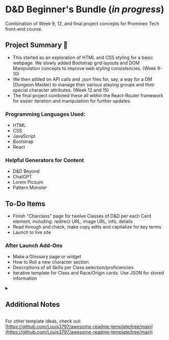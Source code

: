 # D&D Beginner's Bundle (_in progress_)
Combination of Week 9, 12, and final project concepts for Promineo Tech front-end course.

## Project Summary 📖
- This started as an exploration of HTML and CSS styling for a basic webpage. We slowly added Bootstrap grid layouts and DOM Manipulation concepts to improve web styling consistencies. (Week 9-10)
- We then added on API calls and .json files for, say, a way for a DM (Dungeon Master) to manage their various playing groups and their special character attributes. (Week 12 and 15)
- The final project combined these all within the React-Router framework for easier iteration and manipulation for further updates.

### Programming Languages Used:
- HTML
- CSS
- JavaScript
- Bootstrap
- React
### Helpful Generators for Content
- D&D Beyond
- ChatGPT
- Lorem Picsum
- Pattern Monster

## To-Do Items
- Finish "Charclass" page for twelve Classes of D&D per each Card element, including: redirect URL, image URL, info, details
- Read through and check, make copy edits and capitalize for key terms
- Launch to live site
### After Launch Add-Ons
- Make a Glossary page or widget
- How to Roll a new character section
- Descriptions of all Skills per Class selection/proficiencies
- Iterative template for Class and Race/Origin cards. Use JSON for stored information

<details>
<summary><h2>Additional Notes</h2></summary>

## Share a live URL
- Remember to include a link to the live demo site in the README file.
- Be sure to include any relevant login credentials or demo accounts.
### For example:
Styling created using ChatGPT Assistant [Chat transcript](https://chat.openai.com/share/97a74e17-d44b-4b61-8d39-6d1005d0e82c)

## List the technologies used
- Include a list of the programming languages, frameworks, libraries, and any other tools used in the development process.
- This section can help readers understand the technical details of your project.

## Highlight your favorite features
- Choose at least two (but not more than five) features of the app that you are most proud of and explain why.
- Include the challenges faced in implementing these features and the solutions you came up with to overcome them. 
- You can demonstrate strong problem-solving skills by providing detailed insight into your development process.
### Follow the Journey
Posts from working on this project:
- After getting core Components pages created, some templated elements - [LinkedIn Post - 10 Oct 23](https://www.linkedin.com/posts/jessicahelmers_frontend-react-router-activity-7117660079432110080-69gx?utm_source=share&utm_medium=member_desktop)

#### Previous To-Do Items
- ~Copy/pasta 🍝 Week 9 content and convert into new React components~
- ~Put above ^^ text and such into Container elements~
- ~Resolve 🔧 Week 12_FINAL issue for updateState (re-rendering) when an item is removed - or use scrape & replace from Week 15 (which already works) ⚒️~
- ~Add in Week 16-MyRouterApp bits for navigation and resolved React-Bootstrap-Icons usage ❤️‍🔥~
- ~Update mockAPI "players" list data with saved .json file for names to have reverted version of players list 🎲~

## Add some code snippets or screenshots
- Use a section for code snippets to highlight your best code.
- Include code that demonstrates coding best practices and your technical expertise.
- Use Markdown code snippets instead of screenshots to make it easy for other developers to understand and replicate the code.

![A silver laptop with Visual Studio Code open on screen](https://images.unsplash.com/photo-1517694712202-14dd9538aa97?ixlib=rb-4.0.3&ixid=M3wxMjA3fDB8MHxzZWFyY2h8NXx8d2ViJTIwZGV2ZWxvcG1lbnR8ZW58MHx8MHx8fDA%3D&auto=format&fit=crop&w=500&q=60)

## Include installation & usage instructions
- Provide clear instructions on how to install the project on the user's system, including any dependencies or prerequisites that need to be installed.
- Offer clear instructions on how to use the project (e.g. any relevant command-line options and any configuration files or settings).

## Offer a contributing section
- Use this section to share guidelines for other developers who want to contribute to the project.
- Share how to submit bug reports, feature requests, and pull requests.

## Add a license section 
- Include any relevant terms and conditions, as well as any disclaimers or warranties.

## Include your contact info
- Even though this should be on your main GitHub profile page, you can add your email address, blog URL, or links to your social media profiles here as well.
</details>

For other template ideas, check out: [https://github.com/Louis3797/awesome-readme-template/tree/main](https://github.com/Louis3797/awesome-readme-template/tree/main)
